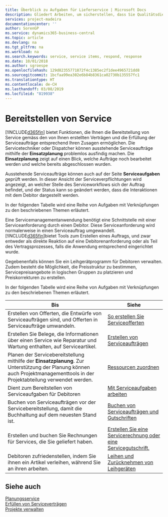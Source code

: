 ```yaml
---
title: Überblick zu Aufgaben für Lieferservice | Microsoft Docs
description: Gliedert Arbeiten, um sicherstellen, dass Sie Qualitätsdienst liefern und Verträgen mit Debitoren gerecht werden.
services: project-madeira
documentationcenter: ''
author: SorenGP
ms.service: dynamics365-business-central
ms.topic: article
ms.devlang: na
ms.tgt_pltfrm: na
ms.workload: na
ms.search.keywords: service, service items, respond, response
ms.date: 10/01/2018
ms.author: sgroespe
ms.openlocfilehash: 129d82355771872f4c1385ec2f1dee4965721dd8
ms.sourcegitcommit: 1bcfaa99ea302e6b84b8361ca02730b135557fc1
ms.translationtype: HT
ms.contentlocale: de-CH
ms.lasthandoff: 03/08/2019
ms.locfileid: "819938"
---
```

# <a name="delivering-service"></a>Bereitstellen von Service
[!INCLUDE[d365fin](includes/d365fin_md.md)] bietet Funktionen, die Ihnen die Bereitstellung von Service gemäss den von Ihnen erstellten Verträgen und die Erfüllung der Serviceaufträge entsprechend Ihren Zusagen ermöglichen. Die Servicetechniker oder Dispatcher können ausstehende Serviceaufträge mithilfe der **Einsatzplanung** problemlos ausfindig machen. Die **Einsatzplanung** zeigt auf einen Blick, welche Aufträge noch bearbeitet werden und welche bereits abgeschlossen wurden.  
  
Ausstehende Serviceaufträge können auch auf der Seite **Serviceaufgaben** geprüft werden. In dieser Ansicht der Serviceverpflichtungen wird angezeigt, an welcher Stelle des Serviceworkflows sich der Auftrag befindet, und der Status kann so geändert werden, dass die Interaktionen mit dem Debitor dargestellt werden.  
  
In der folgenden Tabelle wird eine Reihe von Aufgaben mit Verknüpfungen zu den beschriebenen Themen erläutert.   

Eine Servicemanagementanwendung benötigt eine Schnittstelle mit einer Serviceanforderung durch einen Debitor. Diese Serviceanforderung wird normalerweise in einen Serviceauftrag umgewandelt. [!INCLUDE[d365fin](includes/d365fin_md.md)]bietet Tools zum Erstellen eines Auftrags, und zwar entweder als direkte Reaktion auf eine Debitorenanforderung oder als Teil des Vertragsprozesses, falls die Anwendung entsprechend eingerichtet wurde.  
  
Gegebenenfalls können Sie ein Leihgerätprogramm für Debitoren verwalten. Zudem besteht die Möglichkeit, die Preisstruktur zu bestimmen, Servicepreisangebote in logischen Gruppen zu platzieren und Preiskorrekturen zu erstellen.  
  
In der folgenden Tabelle wird eine Reihe von Aufgaben mit Verknüpfungen zu den beschriebenen Themen erläutert.   
  
|**Bis**|**Siehe**|  
|------------|-------------|  
|Erstellen von Offerten, die Entwürfe von Serviceaufträgen sind, und Offerten in Serviceaufträge umwandeln.|[So erstellen Sie Serviceofferten](service-how-to-create-service-quotes.md)|
|Erstellen Sie Belege, die Informationen über einen Service wie Reparatur und Wartung enthalten, auf Serviceartikel.|[Erstellen von Serviceaufträgen](service-how-to-create-service-orders.md)|
|Planen der Servicebereitstellung mithilfe der **Einsatzplanung**. Zur Unterstützung der Planung können auch Projektmanagementtools in der Projektabteilung verwendet werden.|[Ressourcen zuordnen](service-how-to-allocate-resources.md)|  
|Dient zum Bereitstellen von Serviceaufgaben für Debitoren|[Mit Serviceaufgaben arbeiten](service-how-to-work-on-service-tasks.md)|  
|Buchen von Serviceaufträgen vor der Servicebereitstellung, damit die Buchhaltung auf dem neuesten Stand ist.|[Buchen von Serviceaufträgen und Gutschriften](service-how-to-post-service-orders.md)|  
|Erstellen und buchen Sie Rechnungen für Services, die Sie geliefert haben.|[Erstellen Sie eine Servicerechnung oder eine Servicegutschrift.](service-how-create-invoices.md)|  
|Debitoren zufriedenstellen, indem Sie ihnen ein Artikel verleihen, während Sie an ihren arbeiten.| [Leihen und Zurücknehmen von Leihgeräten](service-how-to-lend-receive-loaners.md)|
  
## <a name="see-also"></a>Siehe auch  
[Planungsservice](service-plan-service.md)  
[Erfüllen von Serviceverträgen](service-fulfill-service-contracts.md)  
[Projekte verwalten](projects-manage-projects.md)  
